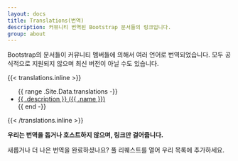 ```yaml
---
layout: docs
title: Translations(번역)
description: 커뮤니티 번역된 Bootstrap 문서들의 링크입니다.
group: about
---
```


Bootstrap의 문서들이 커뮤니티 멤버들에 의해서 여러 언어로 번역되었습니다. 모두 공식적으로 지원되지 않으며 최신 버전이 아닐 수도 있습니다.

{{< translations.inline >}}
<ul>
{{ range .Site.Data.translations -}}
  <li><a href="{{ .url }}" hreflang="{{ .code }}">{{ .description }} ({{ .name }})</a></li>
{{ end -}}
</ul>
{{< /translations.inline >}}

**우리는 번역을 돕거나 호스트하지 않으며, 링크만 걸어줍니다.**

새롭거나 더 나은 번역을 완료하셨나요? 풀 리퀘스트를 열어 우리 목록에 추가하세요.

